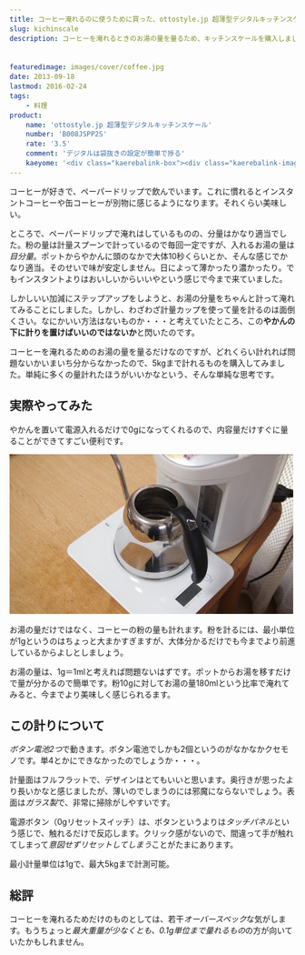 ```yaml
---
title: コーヒー淹れるのに使うために買った、ottostyle.jp 超薄型デジタルキッチンスケールをレビュー
slug: kichinscale
description: コーヒーを淹れるときのお湯の量を量るため、キッチンスケールを購入しました。ポットからお湯を注ぐ際に、やかんの下に敷いて使います。これを使うことで、お湯の量を調整することができるようになり、今までより珈琲の味が安定するようになりました。


featuredimage: images/cover/coffee.jpg
date: 2013-09-18
lastmod: 2016-02-24
tags: 
    - 料理
product:
    name: 'ottostyle.jp 超薄型デジタルキッチンスケール'
    number: 'B008JSPP2S'
    rate: '3.5'
    comment: 'デジタルは袋抜きの設定が簡単で捗る'
    kaeyome: '<div class="kaerebalink-box"><div class="kaerebalink-image"><a href="http://www.amazon.co.jp/exec/obidos/ASIN/B008JSPP2S/illusionspace-22/ref=nosim/" rel="nofollow" target="_blank"><img src="http://ecx.images-amazon.com/images/I/31650PxqJuL._SL160_.jpg" style="border: none;" /></a></div><div class="kaerebalink-info"><div class="kaerebalink-name"><a href="http://www.amazon.co.jp/exec/obidos/ASIN/B008JSPP2S/illusionspace-22/ref=nosim/" rel="nofollow" target="_blank">ottostyle.jp 【計量側全面/強化ガラス仕様】 超薄型デジタルキッチンスケール 最大計量5kg/1g単位 (袋重量抜きモード搭載)</a><div class="kaerebalink-powered-date">posted with <a href="http://kaereba.com" rel="nofollow" target="_blank">カエレバ</a></div></div><div class="kaerebalink-detail"> コンポジット     </div><div class="kaerebalink-link1"><div class="shoplinkamazon"><a href="http://www.amazon.co.jp/gp/search?keywords=%92%B4%94%96%8C%5E%83f%83W%83%5E%83%8B%83L%83b%83%60%83%93%83X%83P%81%5B%83%8B%20ottostyle.jp&__mk_ja_JP=%83J%83%5E%83J%83i&tag=illusionspace-22" rel="nofollow" target="_blank" title="アマゾン" >Amazonで購入</a></div></div></div><div class="booklink-footer" style="clear: left"></div></div>'
---
```


コーヒーが好きで、ペーパードリップで飲んでいます。これに慣れるとインスタントコーヒーや缶コーヒーが別物に感じるようになります。それくらい美味しい。

ところで、ペーパードリップで淹れはしているものの、分量はかなり適当でした。粉の量は計量スプーンで計っているので毎回一定ですが、入れるお湯の量は<em>目分量</em>。ポットからやかんに頭のなかで大体10秒くらいとか、そんな感じでかなり適当。そのせいで味が安定しません。日によって薄かったり濃かったり。でもインスタントよりはおいしいからいいやという感じで今まで来ていました。

しかしいい加減にステップアップをしようと、お湯の分量をちゃんと計って淹れてみることにしました。しかし、わざわざ計量カップを使って量を計るのは面倒くさい。なにかいい方法はないものか・・・と考えていたところ、この<strong>やかんの下に計りを置けばいいのではないか</strong>と閃いたのです。

コーヒーを淹れるためのお湯の量を量るだけなのですが、どれくらい計れれば問題ないかいまいち分からなかったので、5kgまで計れるものを購入してみました。単純に多くの量計れたほうがいいかなという、そんな単純な思考です。


## 実際やってみた


やかんを置いて電源入れるだけで0gになってくれるので、内容量だけすぐに量ることができてすごい便利です。

![やかんの下に置いてみた](P9181570.jpg)

お湯の量だけではなく、コーヒーの粉の量も計れます。粉を計るには、最小単位が1gというのはちょっと大まかすぎますが、大体分かるだけでも今までより前進しているからよしとしましょう。

お湯の量は、1g＝1mlと考えれば問題ないはずです。ポットからお湯を移すだけで量が分かるので簡単です。粉10gに対してお湯の量180mlという比率で淹れてみると、今までより美味しく感じられるます。


## この計りについて


<em>ボタン電池2つ</em>で動きます。ボタン電池でしかも2個というのがなかなかクセモノです。単4とかにできなかったのでしょうか・・・。

計量面はフルフラットで、デザインはとてもいいと思います。奥行きが思ったより長いかなと感じましたが、薄いのでしまうのには邪魔にならないでしょう。表面は<em>ガラス製</em>で、非常に掃除がしやすいです。

電源ボタン（0gリセットスイッチ）は、ボタンというよりは<em>タッチパネル</em>という感じで、触れるだけで反応します。クリック感がないので、間違って手が触れてしまって<em>意図せずリセットしてしまう</em>ことがたまにあります。

最小計量単位は1gで、最大5kgまで計測可能。


## 総評


コーヒーを淹れるためだけのものとしては、若干<em>オーバースペック</em>な気がします。もうちょっと<em>最大重量が少なくとも、0.1g単位まで量れるもの</em>の方が向いていたかもしれません。


  
